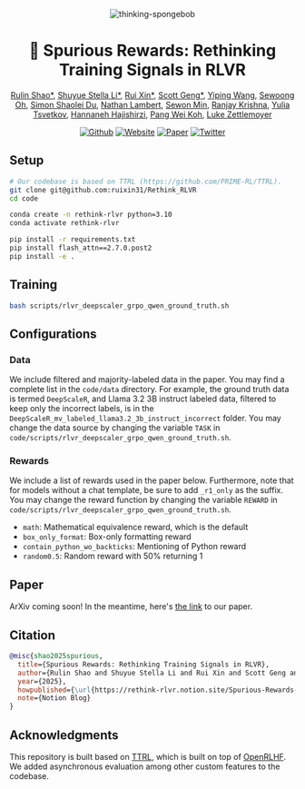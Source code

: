 <div align="center">

![thinking-spongebob](figs/thinking-spongebob.png)

# 💭 Spurious Rewards: Rethinking Training Signals in RLVR
  
[Rulin Shao*](https://rulinshao.github.io/), [Shuyue Stella Li*](https://stellalisy.com/), [Rui Xin*](https://ruixin31.github.io/), [Scott Geng*](https://www.scottgeng.com/), [Yiping Wang](https://ypwang61.github.io/), [Sewoong Oh](https://homes.cs.washington.edu/~sewoong/), [Simon Shaolei Du](https://simonshaoleidu.com/), [Nathan Lambert](https://www.natolambert.com/), [Sewon Min](https://www.sewonmin.com/), [Ranjay Krishna](https://www.ranjaykrishna.com/index.html), [Yulia Tsvetkov](https://homes.cs.washington.edu/~yuliats/), [Hannaneh Hajishirzi](https://homes.cs.washington.edu/~hannaneh/), [Pang Wei Koh](https://koh.pw/), [Luke Zettlemoyer](https://www.cs.washington.edu/people/faculty/luke-zettlemoyer/)
</div>

<div align="center">

[![Github](https://img.shields.io/badge/Github-000000?style=for-the-badge&logo=github&logoColor=000&logoColor=white)](https://github.com/ruixin31/Rethink_RLVR)
[![Website](https://img.shields.io/badge/Site-000000.svg?style=for-the-badge&logo=notion&logoColor=white)](https://rethink-rlvr.notion.site/Spurious-Rewards-Rethinking-Training-Signals-in-RLVR-1f4df34dac1880948858f95aeb88872f) 
[![Paper](https://img.shields.io/badge/Paper-000000.svg?style=for-the-badge&logo=arxiv&logoColor=white)](paper/rethink-rlvr.pdf) 
[![Twitter](https://img.shields.io/badge/Twitter-000000?style=for-the-badge&logo=x&logoColor=white)](https://x.com/StellaLisy/status/1927392717593526780)

</div>


## Setup

```sh
# Our codebase is based on TTRL (https://github.com/PRIME-RL/TTRL).
git clone git@github.com:ruixin31/Rethink_RLVR
cd code

conda create -n rethink-rlvr python=3.10 
conda activate rethink-rlvr

pip install -r requirements.txt
pip install flash_attn==2.7.0.post2
pip install -e .
```

## Training
```sh
bash scripts/rlvr_deepscaler_grpo_qwen_ground_truth.sh
```

## Configurations

### Data
We include filtered and majority-labeled data in the paper. You may find a complete list in the `code/data` directory. For example, the ground truth data is termed `DeepScaleR`, and Llama 3.2 3B instruct labeled data, filtered to keep only the incorrect labels, is in the `DeepScaleR_mv_labeled_llama3.2_3b_instruct_incorrect` folder. You may change the data source by changing the variable `TASK` in `code/scripts/rlvr_deepscaler_grpo_qwen_ground_truth.sh`. 

### Rewards
We include a list of rewards used in the paper below. Furthermore, note that for models without a chat template, be sure to add `_r1_only` as the suffix. You may change the reward function by changing the variable `REWARD` in `code/scripts/rlvr_deepscaler_grpo_qwen_ground_truth.sh`. 

- `math`: Mathematical equivalence reward, which is the default
- `box_only_format`: Box-only formatting reward
- `contain_python_wo_backticks`: Mentioning of Python reward
- `random0.5`: Random reward with 50% returning 1


## Paper

ArXiv coming soon! In the meantime, here's [the link](paper/rethink-rlvr.pdf) to our paper.

## Citation

```bibtex
@misc{shao2025spurious,
  title={Spurious Rewards: Rethinking Training Signals in RLVR},
  author={Rulin Shao and Shuyue Stella Li and Rui Xin and Scott Geng and Yiping Wang and Sewoong Oh and Simon Shaolei Du and Nathan Lambert and Sewon Min and Ranjay Krishna and Yulia Tsvetkov and Hannaneh Hajishirzi and Pang Wei Koh and Luke Zettlemoyer},
  year={2025},
  howpublished={\url{https://rethink-rlvr.notion.site/Spurious-Rewards-Rethinking-Training-Signals-in-RLVR-1f4df34dac1880948858f95aeb88872f}},
  note={Notion Blog}
}
```


## Acknowledgments
This repository is built based on [TTRL](https://github.com/PRIME-RL/TTRL), which is built on top of [OpenRLHF](https://github.com/OpenRLHF/OpenRLHF). We added asynchronous evaluation among other custom features to the codebase. 